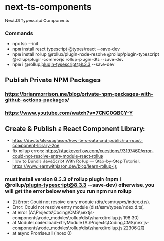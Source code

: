 # next-ts-components
NextJS Typescript Components

### Commands
- npx tsc --init
- npm install react typescript @types/react --save-dev
- npm install rollup @rollup/plugin-node-resolve @rollup/plugin-typescript @rollup/plugin-commonjs rollup-plugin-dts --save-dev
- npm i @rollup/plugin-typescript@8.3.3 --save-dev

## Publish Private NPM Packages
### https://brianmorrison.me/blog/private-npm-packages-with-github-actions-packages/
### https://www.youtube.com/watch?v=7CNC0QBCY-Y

## Create & Publish a React Component Library: 
- https://dev.to/alexeagleson/how-to-create-and-publish-a-react-component-library-2oe
- fix rollup errors: https://stackoverflow.com/questions/73197460/error-could-not-resolve-entry-module-react-rollup
- How to Bundle JavaScript With Rollup — Step-by-Step Tutorial: https://www.learnwithjason.dev/blog/learn-rollup-js
### must install version 8.3.3 of rollup plugin (npm i @rollup/plugin-typescript@8.3.3 --save-dev) otherwise, you will get the error below when you run npm run rollup
- [!] Error: Could not resolve entry module (dist/esm/types/index.d.ts).
- Error: Could not resolve entry module (dist/esm/types/index.d.ts).
-    at error (A:\Projects\Coding\CMS\nextjs-components\node_modules\rollup\dist\shared\rollup.js:198:30)
-    at ModuleLoader.loadEntryModule (A:\Projects\Coding\CMS\nextjs-components\node_modules\rollup\dist\shared\rollup.js:22306:20)
-    at async Promise.all (index 0)
